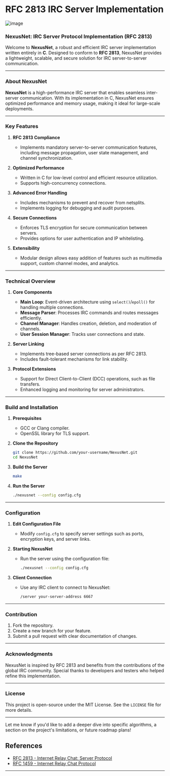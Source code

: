 

# RFC 2813 IRC Server Implementation

![image](https://github.com/user-attachments/assets/f9449874-bed9-4b52-b1ce-eaf4175a1f81)


### NexusNet: IRC Server Protocol Implementation (RFC 2813)

Welcome to **NexusNet**, a robust and efficient IRC server implementation written entirely in **C**. Designed to conform to **RFC 2813**, NexusNet provides a lightweight, scalable, and secure solution for IRC server-to-server communication.

---

### **About NexusNet**
**NexusNet** is a high-performance IRC server that enables seamless inter-server communication. With its implementation in C, NexusNet ensures optimized performance and memory usage, making it ideal for large-scale deployments.

---

### **Key Features**
1. **RFC 2813 Compliance**
   - Implements mandatory server-to-server communication features, including message propagation, user state management, and channel synchronization.

2. **Optimized Performance**
   - Written in C for low-level control and efficient resource utilization.
   - Supports high-concurrency connections.

3. **Advanced Error Handling**
   - Includes mechanisms to prevent and recover from netsplits.
   - Implements logging for debugging and audit purposes.

4. **Secure Connections**
   - Enforces TLS encryption for secure communication between servers.
   - Provides options for user authentication and IP whitelisting.

5. **Extensibility**
   - Modular design allows easy addition of features such as multimedia support, custom channel modes, and analytics.

---

### **Technical Overview**
1. **Core Components**
   - **Main Loop**: Event-driven architecture using `select()`/`epoll()` for handling multiple connections.
   - **Message Parser**: Processes IRC commands and routes messages efficiently.
   - **Channel Manager**: Handles creation, deletion, and moderation of channels.
   - **User Session Manager**: Tracks user connections and state.

2. **Server Linking**
   - Implements tree-based server connections as per RFC 2813.
   - Includes fault-tolerant mechanisms for link stability.

3. **Protocol Extensions**
   - Support for Direct Client-to-Client (DCC) operations, such as file transfers.
   - Enhanced logging and monitoring for server administrators.

---

### **Build and Installation**

1. **Prerequisites**
   - GCC or Clang compiler.
   - OpenSSL library for TLS support.

2. **Clone the Repository**
   ```bash
   git clone https://github.com/your-username/NexusNet.git
   cd NexusNet
   ```

3. **Build the Server**
   ```bash
   make
   ```

4. **Run the Server**
   ```bash
   ./nexusnet --config config.cfg
   ```

---

### **Configuration**
1. **Edit Configuration File**
   - Modify `config.cfg` to specify server settings such as ports, encryption keys, and server links.

2. **Starting NexusNet**
   - Run the server using the configuration file:
     ```bash
     ./nexusnet --config config.cfg
     ```

3. **Client Connection**
   - Use any IRC client to connect to NexusNet:
     ```bash
     /server your-server-address 6667
     ```

---

### **Contribution**
1. Fork the repository.
2. Create a new branch for your feature.
3. Submit a pull request with clear documentation of changes.

---

### **Acknowledgments**
NexusNet is inspired by RFC 2813 and benefits from the contributions of the global IRC community. Special thanks to developers and testers who helped refine this implementation.

---

### **License**
This project is open-source under the MIT License. See the `LICENSE` file for more details.

---

Let me know if you'd like to add a deeper dive into specific algorithms, a section on the project's limitations, or future roadmap plans!

## References

- [RFC 2813 - Internet Relay Chat: Server Protocol](https://datatracker.ietf.org/doc/html/rfc2813)
- [RFC 1459 - Internet Relay Chat Protocol](https://datatracker.ietf.org/doc/html/rfc1459)

---

